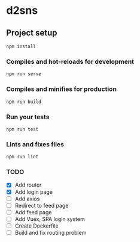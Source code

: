 # d2sns

## Project setup
```
npm install
```

### Compiles and hot-reloads for development
```
npm run serve
```

### Compiles and minifies for production
```
npm run build
```

### Run your tests
```
npm run test
```

### Lints and fixes files
```
npm run lint
```

### TODO

-[x] Add router
-[x] Add login page
-[ ] Add axios
-[ ] Redirect to feed page
-[ ] Add feed page
-[ ] Add Vuex, SPA login system
-[ ] Create Dockerfile
-[ ] Build and fix routing problem
